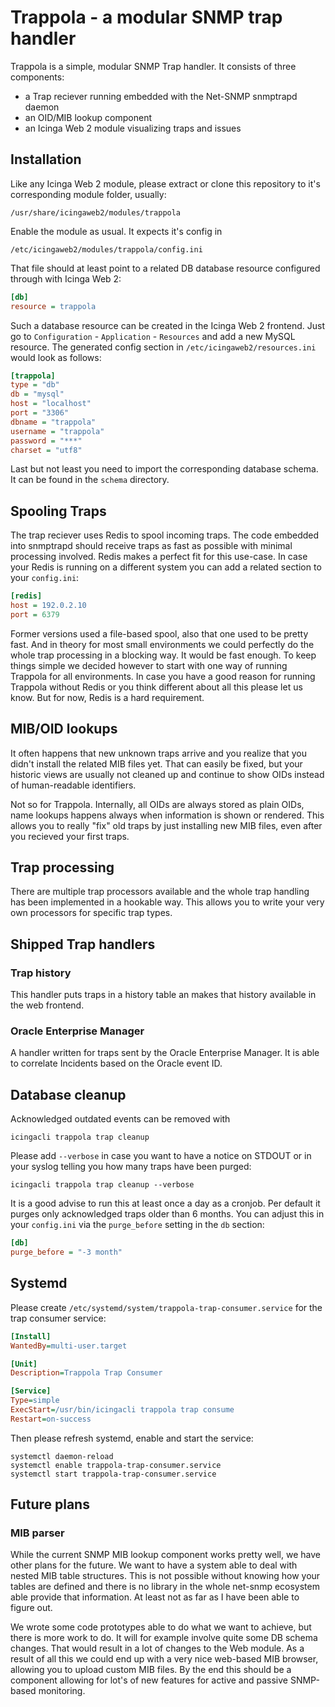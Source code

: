 Trappola - a modular SNMP trap handler
======================================

Trappola is a simple, modular SNMP Trap handler. It consists of three
components:

* a Trap reciever running embedded with the Net-SNMP snmptrapd daemon
* an OID/MIB lookup component
* an Icinga Web 2 module visualizing traps and issues

Installation
------------

Like any Icinga Web 2 module, please extract or clone this repository
to it's corresponding module folder, usually:

    /usr/share/icingaweb2/modules/trappola

Enable the module as usual. It expects it's config in

    /etc/icingaweb2/modules/trappola/config.ini

That file should at least point to a related DB database resource configured
through with Icinga Web 2:

```ini
[db]
resource = trappola
```

Such a database resource can be created in the Icinga Web 2 frontend. Just
go to `Configuration` - `Application` - `Resources` and add a new MySQL resource.
The generated config section in `/etc/icingaweb2/resources.ini` would look as
follows:

```ini
[trappola]
type = "db"
db = "mysql"
host = "localhost"
port = "3306"
dbname = "trappola"
username = "trappola"
password = "***"
charset = "utf8"
```

Last but not least you need to import the corresponding database schema. It can
be found in the `schema` directory.

Spooling Traps
--------------

The trap reciever uses Redis to spool incoming traps. The code embedded
into snmptrapd should receive traps as fast as possible with minimal
processing involved. Redis makes a perfect fit for this use-case. In case
your Redis is running on a different system you can add a related section
to your `config.ini`:

```ini
[redis]
host = 192.0.2.10
port = 6379
```

Former versions used a file-based spool, also that one used to be pretty
fast. And in theory for most small environments we could perfectly do
the whole trap processing in a blocking way. It would be fast enough. To
keep things simple we decided however to start with one way of running
Trappola for all environments. In case you have a good reason for running
Trappola without Redis or you think different about all this please let
us know. But for now, Redis is a hard requirement.

MIB/OID lookups
---------------

It often happens that new unknown traps arrive and you realize that you
didn't install the related MIB files yet. That can easily be fixed, but
your historic views are usually not cleaned up and continue to show OIDs
instead of human-readable identifiers.

Not so for Trappola. Internally, all OIDs are always stored as plain OIDs,
name lookups happens always when information is shown or rendered. This
allows you to really "fix" old traps by just installing new MIB files,
even after you recieved your first traps.

Trap processing
---------------

There are multiple trap processors available and the whole trap handling
has been implemented in a hookable way. This allows you to write your
very own processors for specific trap types.

Shipped Trap handlers
---------------------

### Trap history

This handler puts traps in a history table an makes that history available
in the web frontend.

### Oracle Enterprise Manager

A handler written for traps sent by the Oracle Enterprise Manager. It
is able to correlate Incidents based on the Oracle event ID.

Database cleanup
----------------

Acknowledged outdated events can be removed with

    icingacli trappola trap cleanup

Please add `--verbose` in case you want to have a notice on STDOUT or in
your syslog telling you how many traps have been purged:

    icingacli trappola trap cleanup --verbose

It is a good advise to run this at least once a day as a cronjob. Per default
it purges only acknowledged traps older than 6 months. You can adjust this in
your `config.ini` via the `purge_before` setting in the `db` section:

```ini
[db]
purge_before = "-3 month"
```

Systemd
-------

Please create `/etc/systemd/system/trappola-trap-consumer.service` for the
trap consumer service:

```ini
[Install]
WantedBy=multi-user.target

[Unit]
Description=Trappola Trap Consumer

[Service]
Type=simple
ExecStart=/usr/bin/icingacli trappola trap consume
Restart=on-success
```

Then please refresh systemd, enable and start the service:

```
systemctl daemon-reload
systemctl enable trappola-trap-consumer.service
systemctl start trappola-trap-consumer.service
```

Future plans
------------

### MIB parser

While the current SNMP MIB lookup component works pretty well, we have
other plans for the future. We want to have a system able to deal with
nested MIB table structures. This is not possible without knowing how
your tables are defined and there is no library in the whole net-snmp
ecosystem able provide that information. At least not as far as I have
been able to figure out.

We wrote some code prototypes able to do what we want to achieve, but
there is more work to do. It will for example involve quite some DB
schema changes. That would result in a lot of changes to the Web module.
As a result of all this we could end up with a very nice web-based MIB
browser, allowing you to upload custom MIB files. By the end this should
be a component allowing for lot's of new features for active and passive
SNMP-based monitoring.

